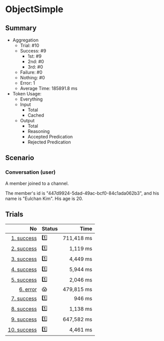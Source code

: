 # ObjectSimple
## Summary
  - Aggregation
    - Trial: #10
    - Success: #9
      - 1st: #9
      - 2nd: #0
      - 3rd: #0
    - Failure: #0
    - Nothing: #0
    - Error: 1
    - Average Time: 185891.8 ms
  - Token Usage:
    - Everything
    - Input
      - Total
      - Cached
    - Output
      - Total
      - Reasoning
      - Accepted Predication
      - Rejected Predication

## Scenario
### Conversation (user)
A member joined to a channel.

The member's id is "447d9924-5dad-49ac-bcf0-84c1ada062b3",
and his name is "Eulchan Kim". His age is 20.

## Trials
No | Status | Time
---:|:-------|------:
[1. success](./trials/1.success.json) | 1️⃣ | 711,418 ms
[2. success](./trials/2.success.json) | 1️⃣ | 1,119 ms
[3. success](./trials/3.success.json) | 1️⃣ | 4,449 ms
[4. success](./trials/4.success.json) | 1️⃣ | 5,944 ms
[5. success](./trials/5.success.json) | 1️⃣ | 2,046 ms
[6. error](./trials/6.error.json) | 😱 | 479,815 ms
[7. success](./trials/7.success.json) | 1️⃣ | 946 ms
[8. success](./trials/8.success.json) | 1️⃣ | 1,138 ms
[9. success](./trials/9.success.json) | 1️⃣ | 647,582 ms
[10. success](./trials/10.success.json) | 1️⃣ | 4,461 ms